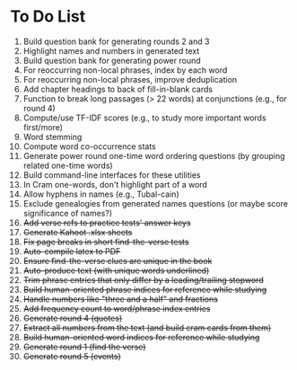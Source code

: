 # To Do List

1. Build question bank for generating rounds 2 and 3
2. Highlight names and numbers in generated text
3. Build question bank for generating power round
4. For reoccurring non-local phrases, index by each word
5. For reoccurring non-local phrases, improve deduplication
6. Add chapter headings to back of fill-in-blank cards
7. Function to break long passages (> 22 words) at conjunctions (e.g., for round 4)
8. Compute/use TF-IDF scores (e.g., to study more important words first/more)
9. Word stemming
10. Compute word co-occurrence stats
11. Generate power round one-time word ordering questions (by grouping related one-time words)
12. Build command-line interfaces for these utilities
13. In Cram one-words, don't highlight part of a word
14. Allow hyphens in names (e.g., Tubal-cain)
15. Exclude genealogies from generated names questions (or maybe score significance of names?)
16. ~~Add verse refs to practice tests' answer keys~~
17. ~~Generate Kahoot .xlsx sheets~~
18. ~~Fix page breaks in short find-the-verse tests~~
19. ~~Auto-compile latex to PDF~~
20. ~~Ensure find-the-verse clues are unique in the book~~
21. ~~Auto-produce text (with unique words underlined)~~
22. ~~Trim phrase entries that only differ by a leading/trailing stopword~~
23. ~~Build human-oriented phrase indices for reference while studying~~
24. ~~Handle numbers like "three and a half" and fractions~~
25. ~~Add frequency count to word/phrase index entries~~ 
26. ~~Generate round 4 (quotes)~~
27. ~~Extract all numbers from the text (and build cram cards from them)~~
28. ~~Build human-oriented word indices for reference while studying~~
29. ~~Generate round 1 (find the verse)~~
30. ~~Generate round 5 (events)~~
